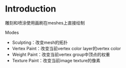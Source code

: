 # Introduction

雕刻和喷涂使用画刷在meshes上直接绘制

Modes

- Sculpting：改变mesh的拓扑
- Vertex Paint：改变当前vertex color layer的vertex color
- Weight Paint：改变当前vertex group中顶点的权重
- Texture Paint：改变当前image texture的像素
